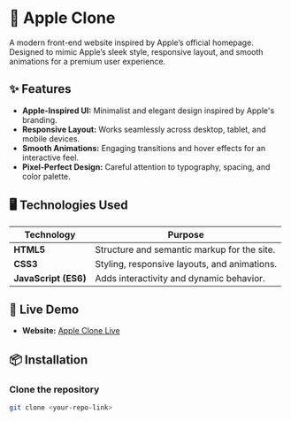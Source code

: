 # 🍏 Apple Clone

A modern front-end website inspired by Apple’s official homepage.  
Designed to mimic Apple’s sleek style, responsive layout, and smooth animations for a premium user experience.

## ✨ Features
- **Apple-Inspired UI:** Minimalist and elegant design inspired by Apple's branding.
- **Responsive Layout:** Works seamlessly across desktop, tablet, and mobile devices.
- **Smooth Animations:** Engaging transitions and hover effects for an interactive feel.
- **Pixel-Perfect Design:** Careful attention to typography, spacing, and color palette.

## 🖥️ Technologies Used

| Technology    | Purpose |
|---------------|---------|
| **HTML5** | Structure and semantic markup for the site. |
| **CSS3** | Styling, responsive layouts, and animations. |
| **JavaScript (ES6)** | Adds interactivity and dynamic behavior. |

## 🚀 Live Demo
- **Website:** [Apple Clone Live](https://shiny-cheesecake-119b53.netlify.app/)

## 📦 Installation

### Clone the repository
```bash
git clone <your-repo-link>

